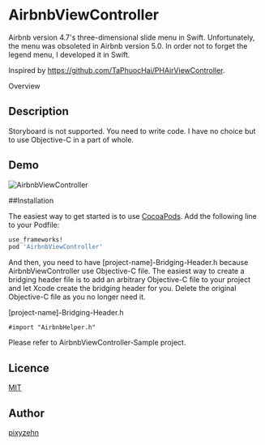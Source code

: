 AirbnbViewController
====================

Airbnb version 4.7's three-dimensional slide menu in Swift. Unfortunately, the menu was obsoleted in Airbnb version 5.0. In order not to forget the legend menu, I developed it in Swift.

Inspired by https://github.com/TaPhuocHai/PHAirViewController.

Overview
## Description

Storyboard is not supported. You need to write code.
I have no choice but to use Objective-C in a part of whole.

## Demo

![AirbnbViewController](https://github.com/pixyzehn/AirbnbViewController/blob/master/Assets/demo.gif)

##Installation

The easiest way to get started is to use [CocoaPods](http://cocoapods.org/). Add the following line to your Podfile:

```ruby
use_frameworks!
pod 'AirbnbViewController'
```

And then, you need to have [project-name]-Bridging-Header.h because AirbnbViewController use Objective-C file.
The easiest way to create a bridging header file is to add an arbitrary Objective-C file to your project and let Xcode create the bridging header for you.
Delete the original Objective-C file as you no longer need it.

[project-name]-Bridging-Header.h

```objc
#import "AirbnbHelper.h"
```
Please refer to AirbnbViewController-Sample project. 

## Licence

[MIT](https://github.com/pixyzehn/AirbnbViewController/blob/master/LICENSE)

## Author

[pixyzehn](https://github.com/pixyzehn)
